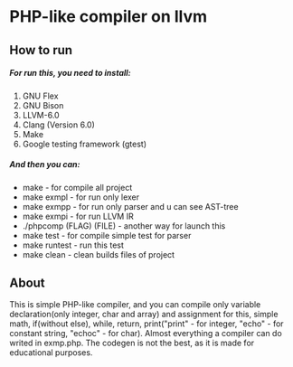 # PHP-like compiler on llvm

## How to run

##### For run this, you need to install:
1. GNU Flex
2. GNU Bison
3. LLVM-6.0
4. Clang (Version 6.0)
5. Make
6. Google testing framework (gtest)

##### And then you can:
* make - for compile all project
* make exmpl - for run only lexer
* make exmpp - for run only parser and u can see AST-tree
* make exmpi - for run LLVM IR
* ./phpcomp (FLAG) (FILE) - another way for launch this
* make test - for compile simple test for parser
* make runtest - run this test
* make clean - clean builds files of project

## About
This is simple PHP-like compiler, and you can compile only variable declaration(only integer, char and array) and assignment for this, simple math, if(without else), while, return, print("print" - for integer, "echo" - for constant string, "echoc" - for char).
Almost everything a compiler can do writed in exmp.php.
The codegen is not the best, as it is made for educational purposes.
